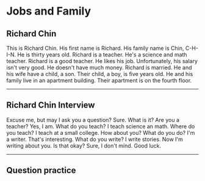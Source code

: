 # Jobs and Family

## Richard Chin

This is Richard Chin.
His first name is Richard.
His family name is Chin, C-H-I-N.
He is thirty years old.
Richard is a teacher.
He's a science and math teacher.
Richard is a good teacher.
He likes his job.
Unfortunately, his salary isn't very good.
He doesn't have much money.
Richard is married.
He and his wife have a child, a son.
Their child, a boy, is five years old.
He and his family live in an apartment building.
Their apartment is on the fourth floor.

---

## Richard Chin Interview

Excuse me, but may I ask you a question?
Sure. What is it?
Are you a teacher?
Yes, I am.
What do you teach?
I teach science an math.
Where do you teach?
I teach at a small college.
How about you? What do you do?
I'm a writer.
That's interesting. What do you write?
I write stories. Now I'm writing about you.
Is that okay?
Sure, I don't mind. Good luck.

---

## Question practice
